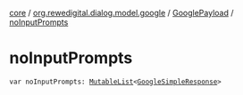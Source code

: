 [core](../../index.md) / [org.rewedigital.dialog.model.google](../index.md) / [GooglePayload](index.md) / [noInputPrompts](./no-input-prompts.md)

# noInputPrompts

`var noInputPrompts: `[`MutableList`](https://kotlinlang.org/api/latest/jvm/stdlib/kotlin.collections/-mutable-list/index.html)`<`[`GoogleSimpleResponse`](../-google-simple-response/index.md)`>`